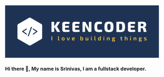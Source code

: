 
![keencoder](https://github.com/SriNandan33/SriNandan33/blob/master/keencoder.png)
### Hi there 👋, My name is Srinivas, I am a fullstack developer.

<!--
**SriNandan33/SriNandan33** is a ✨ _special_ ✨ repository because its `README.md` (this file) appears on your GitHub profile.

Here are some ideas to get you started:

- 🔭 I’m currently working on ...
- 🌱 I’m currently learning ...
- 👯 I’m looking to collaborate on ...
- 🤔 I’m looking for help with ...
- 💬 Ask me about ...
- 📫 How to reach me: ...
- 😄 Pronouns: ...
- ⚡ Fun fact: ...
-->
